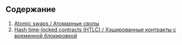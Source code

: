 Содержание
----
1. [Atomic swaps / Атомарные свопы](atomic-swaps.md)
2. [Hash time-locked contracts (HTLC) / Хэшированные контракты с временной блокировкой](hash-time-locked-contracts.md)
